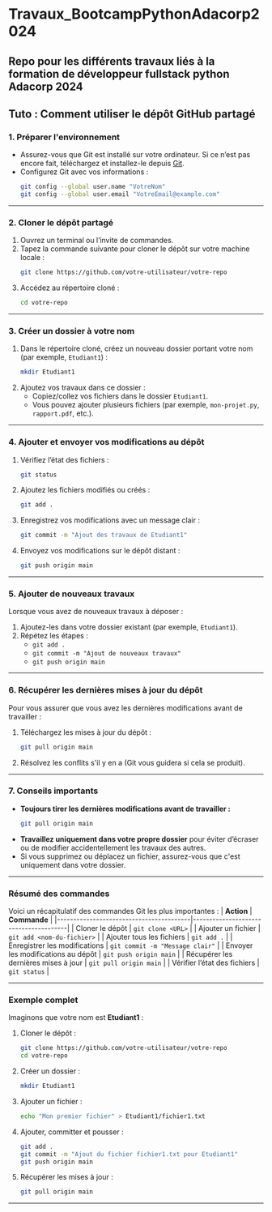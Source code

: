 # Travaux_BootcampPythonAdacorp2024
Repo pour les différents travaux liés à la formation de développeur fullstack python Adacorp 2024
---

## **Tuto : Comment utiliser le dépôt GitHub partagé**

### **1. Préparer l'environnement**
- Assurez-vous que Git est installé sur votre ordinateur. Si ce n’est pas encore fait, téléchargez et installez-le depuis [Git](https://git-scm.com/).
- Configurez Git avec vos informations :
  ```bash
  git config --global user.name "VotreNom"
  git config --global user.email "VotreEmail@example.com"
  ```

---

### **2. Cloner le dépôt partagé**
1. Ouvrez un terminal ou l’invite de commandes.
2. Tapez la commande suivante pour cloner le dépôt sur votre machine locale :
   ```bash
   git clone https://github.com/votre-utilisateur/votre-repo
   ```
3. Accédez au répertoire cloné :
   ```bash
   cd votre-repo
   ```

---

### **3. Créer un dossier à votre nom**
1. Dans le répertoire cloné, créez un nouveau dossier portant votre nom (par exemple, `Etudiant1`) :
   ```bash
   mkdir Etudiant1
   ```
2. Ajoutez vos travaux dans ce dossier :
   - Copiez/collez vos fichiers dans le dossier `Etudiant1`.
   - Vous pouvez ajouter plusieurs fichiers (par exemple, `mon-projet.py`, `rapport.pdf`, etc.).

---

### **4. Ajouter et envoyer vos modifications au dépôt**
1. Vérifiez l’état des fichiers :
   ```bash
   git status
   ```
2. Ajoutez les fichiers modifiés ou créés :
   ```bash
   git add .
   ```
3. Enregistrez vos modifications avec un message clair :
   ```bash
   git commit -m "Ajout des travaux de Etudiant1"
   ```
4. Envoyez vos modifications sur le dépôt distant :
   ```bash
   git push origin main
   ```

---

### **5. Ajouter de nouveaux travaux**
Lorsque vous avez de nouveaux travaux à déposer :
1. Ajoutez-les dans votre dossier existant (par exemple, `Etudiant1`).
2. Répétez les étapes :
   - `git add .`
   - `git commit -m "Ajout de nouveaux travaux"`
   - `git push origin main`

---

### **6. Récupérer les dernières mises à jour du dépôt**
Pour vous assurer que vous avez les dernières modifications avant de travailler :
1. Téléchargez les mises à jour du dépôt :
   ```bash
   git pull origin main
   ```
2. Résolvez les conflits s'il y en a (Git vous guidera si cela se produit).

---

### **7. Conseils importants**
- **Toujours tirer les dernières modifications avant de travailler :**
  ```bash
  git pull origin main
  ```
- **Travaillez uniquement dans votre propre dossier** pour éviter d’écraser ou de modifier accidentellement les travaux des autres.
- Si vous supprimez ou déplacez un fichier, assurez-vous que c'est uniquement dans votre dossier.

---

### **Résumé des commandes**
Voici un récapitulatif des commandes Git les plus importantes :
| **Action**                              | **Commande**                          |
|-----------------------------------------|---------------------------------------|
| Cloner le dépôt                         | `git clone <URL>`                     |
| Ajouter un fichier                      | `git add <nom-du-fichier>`            |
| Ajouter tous les fichiers               | `git add .`                           |
| Enregistrer les modifications           | `git commit -m "Message clair"`       |
| Envoyer les modifications au dépôt      | `git push origin main`                |
| Récupérer les dernières mises à jour    | `git pull origin main`                |
| Vérifier l’état des fichiers            | `git status`                          |

---

### **Exemple complet**
Imaginons que votre nom est **Etudiant1** :
1. Cloner le dépôt :
   ```bash
   git clone https://github.com/votre-utilisateur/votre-repo
   cd votre-repo
   ```
2. Créer un dossier :
   ```bash
   mkdir Etudiant1
   ```
3. Ajouter un fichier :
   ```bash
   echo "Mon premier fichier" > Etudiant1/fichier1.txt
   ```
4. Ajouter, committer et pousser :
   ```bash
   git add .
   git commit -m "Ajout du fichier fichier1.txt pour Etudiant1"
   git push origin main
   ```
5. Récupérer les mises à jour :
   ```bash
   git pull origin main
   ```

---
